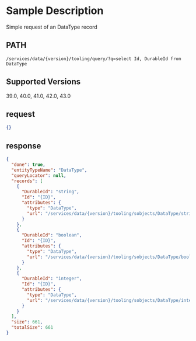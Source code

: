 # Sample Description
Simple request of an DataType record

## PATH
```
/services/data/{version}/tooling/query/?q=select Id, DurableId from DataType
```
## Supported Versions
39.0, 40.0, 41.0, 42.0, 43.0

## request
 ```json
 {}
```

## response
```json
{
  "done": true,
  "entityTypeName": "DataType",
  "queryLocator": null,
  "records": [
    {
      "DurableId": "string",
      "Id": "{ID}",
      "attributes": {
        "type": "DataType",
        "url": "/services/data/{version}/tooling/sobjects/DataType/string"
      }
    },
    {
      "DurableId": "boolean",
      "Id": "{ID}",
      "attributes": {
        "type": "DataType",
        "url": "/services/data/{version}/tooling/sobjects/DataType/boolean"
      }
    },
    {
      "DurableId": "integer",
      "Id": "{ID}",
      "attributes": {
        "type": "DataType",
        "url": "/services/data/{version}/tooling/sobjects/DataType/integer"
      }
    }
  ],
  "size": 661,
  "totalSize": 661
}
```
